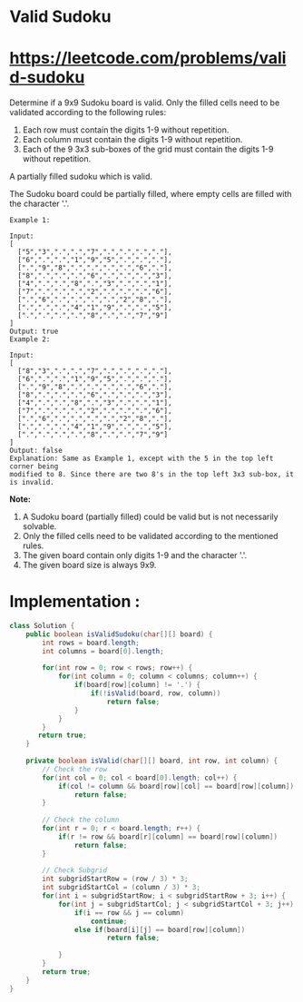 # Valid Sudoku
# https://leetcode.com/problems/valid-sudoku

Determine if a 9x9 Sudoku board is valid. Only the filled cells need to be validated according to the following rules:

1. Each row must contain the digits 1-9 without repetition.
2. Each column must contain the digits 1-9 without repetition.
3. Each of the 9 3x3 sub-boxes of the grid must contain the digits 1-9 without repetition.

A partially filled sudoku which is valid.

The Sudoku board could be partially filled, where empty cells are filled with the character '.'.
```
Example 1:

Input:
[
  ["5","3",".",".","7",".",".",".","."],
  ["6",".",".","1","9","5",".",".","."],
  [".","9","8",".",".",".",".","6","."],
  ["8",".",".",".","6",".",".",".","3"],
  ["4",".",".","8",".","3",".",".","1"],
  ["7",".",".",".","2",".",".",".","6"],
  [".","6",".",".",".",".","2","8","."],
  [".",".",".","4","1","9",".",".","5"],
  [".",".",".",".","8",".",".","7","9"]
]
Output: true
Example 2:

Input:
[
  ["8","3",".",".","7",".",".",".","."],
  ["6",".",".","1","9","5",".",".","."],
  [".","9","8",".",".",".",".","6","."],
  ["8",".",".",".","6",".",".",".","3"],
  ["4",".",".","8",".","3",".",".","1"],
  ["7",".",".",".","2",".",".",".","6"],
  [".","6",".",".",".",".","2","8","."],
  [".",".",".","4","1","9",".",".","5"],
  [".",".",".",".","8",".",".","7","9"]
]
Output: false
Explanation: Same as Example 1, except with the 5 in the top left corner being 
modified to 8. Since there are two 8's in the top left 3x3 sub-box, it is invalid.
```
**Note:**

1. A Sudoku board (partially filled) could be valid but is not necessarily solvable.
2. Only the filled cells need to be validated according to the mentioned rules.
3. The given board contain only digits 1-9 and the character '.'.
4. The given board size is always 9x9.


# Implementation :

```java
class Solution {
    public boolean isValidSudoku(char[][] board) {
        int rows = board.length;
        int columns = board[0].length;
        
        for(int row = 0; row < rows; row++) {
            for(int column = 0; column < columns; column++) {
                if(board[row][column] != '.') {
                    if(!isValid(board, row, column))
                        return false;
                }
            }
        }
       return true;                
    }
    
    private boolean isValid(char[][] board, int row, int column) {
        // Check the row
        for(int col = 0; col < board[0].length; col++) {
            if(col != column && board[row][col] == board[row][column])
                return false;
        }
        
        // Check the column
        for(int r = 0; r < board.length; r++) {
            if(r != row && board[r][column] == board[row][column])
                return false;
        }
        
        // Check Subgrid
        int subgridStartRow = (row / 3) * 3;
        int subgridStartCol = (column / 3) * 3;
        for(int i = subgridStartRow; i < subgridStartRow + 3; i++) {
            for(int j = subgridStartCol; j < subgridStartCol + 3; j++) {
                if(i == row && j == column)
                    continue;
                else if(board[i][j] == board[row][column])
                        return false;
                
            }
        }
        return true;
    }
}
```
